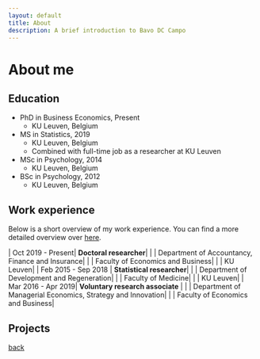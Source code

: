 ```yaml
---
layout: default
title: About
description: A brief introduction to Bavo DC Campo
---
```

# About me

## Education
- PhD in Business Economics, Present
	- KU Leuven, Belgium
- MS in Statistics, 2019
	- KU Leuven, Belgium
	- Combined with full-time job as a researcher at KU Leuven	
- MSc in Psychology, 2014
	- KU Leuven, Belgium
- BSc in Psychology, 2012
	- KU Leuven, Belgium

## Work experience
Below is a short overview of my work experience. You can find a more detailed overview over [here](./cv.html).


| Oct 2019 - Present| **Doctoral researcher**|
|               | Department of Accountancy, Finance and Insurance|
|               | Faculty of Economics and Business|
|		| KU Leuven|
| Feb 2015 - Sep 2018 | **Statistical researcher**|
|		| Department of Development and Regeneration|
|		| Faculty of Medicine|
|		| KU Leuven|
| Mar 2016 - Apr 2019| **Voluntary research associate** |
|		| Department of Managerial Economics, Strategy and Innovation|
|		| Faculty of Economics and Business|


## Projects

[back](./)